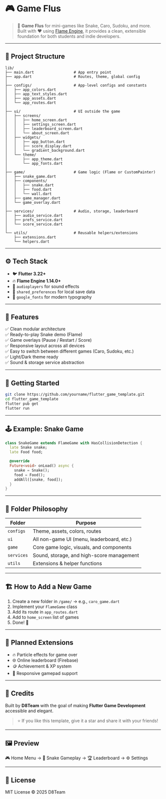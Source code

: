 # 🎮 Game Flus

> 🚀 **Game Flus** for mini-games like Snake, Caro, Sudoku, and more. Built with ❤️ using [Flame Engine](https://pub.dev/packages/flame), it provides a clean, extensible foundation for both students and indie developers.

---

## 🧱 Project Structure

```
lib/
├── main.dart                  # App entry point
├── app.dart                   # Routes, theme, global config
│
├── configs/                   # App-level configs and constants
│   ├── app_colors.dart
│   ├── app_text_styles.dart
│   ├── app_assets.dart
│   └── app_routes.dart
│
├── ui/                        # UI outside the game
│   ├── screens/
│   │   ├── home_screen.dart
│   │   ├── settings_screen.dart
│   │   ├── leaderboard_screen.dart
│   │   └── about_screen.dart
│   ├── widgets/
│   │   ├── app_button.dart
│   │   ├── score_display.dart
│   │   └── gradient_background.dart
│   └── theme/
│       ├── app_theme.dart
│       └── app_fonts.dart
│
├── game/                      # Game logic (Flame or CustomPainter)
│   ├── snake_game.dart
│   ├── components/
│   │   ├── snake.dart
│   │   ├── food.dart
│   │   └── wall.dart
│   ├── game_manager.dart
│   └── game_overlay.dart
│
├── services/                  # Audio, storage, leaderboard
│   ├── audio_service.dart
│   ├── prefs_service.dart
│   └── score_service.dart
│
└── utils/                     # Reusable helpers/extensions
    ├── extensions.dart
    └── helpers.dart
```

---

## ⚙️ Tech Stack

- 🐦 **Flutter 3.22+**
- 🔥 **Flame Engine 1.14.0+**
- 🎵 `audioplayers` for sound effects
- 💾 `shared_preferences` for local save data
- 🧩 `google_fonts` for modern typography

---

## 🎨 Features

✅ Clean modular architecture  
✅ Ready-to-play Snake demo (Flame)  
✅ Game overlays (Pause / Restart / Score)  
✅ Responsive layout across all devices  
✅ Easy to switch between different games (Caro, Sudoku, etc.)  
✅ Light/Dark theme ready  
✅ Sound & storage service abstraction

---

## 🚀 Getting Started

```bash
git clone https://github.com/yourname/flutter_game_template.git
cd flutter_game_template
flutter pub get
flutter run
```

---

## 🕹️ Example: Snake Game

```dart
class SnakeGame extends FlameGame with HasCollisionDetection {
  late Snake snake;
  late Food food;

  @override
  Future<void> onLoad() async {
    snake = Snake();
    food = Food();
    addAll([snake, food]);
  }
}
```

---

## 🧠 Folder Philosophy

| Folder     | Purpose                                   |
| ---------- | ----------------------------------------- |
| `configs`  | Theme, assets, colors, routes             |
| `ui`       | All non-game UI (menu, leaderboard, etc.) |
| `game`     | Core game logic, visuals, and components  |
| `services` | Sound, storage, and high-score management |
| `utils`    | Extensions & helper functions             |

---

## 🏗️ How to Add a New Game

1. Create a new folder in `/game/` → e.g., `caro_game.dart`
2. Implement your `FlameGame` class
3. Add its route in `app_routes.dart`
4. Add to `home_screen` list of games
5. Done! 🎯

---

## 🧩 Planned Extensions

- 🔥 Particle effects for game over
- 🌐 Online leaderboard (Firebase)
- 🪙 Achievement & XP system
- 📱 Responsive gamepad support

---

## 💚 Credits

Built by **D8Team** with the goal of making **Flutter Game Development** accessible and elegant.

> ⭐ If you like this template, give it a star and share it with your friends!

---

## 🖼️ Preview

🎮 Home Menu → 🐍 Snake Gameplay → 🏆 Leaderboard → ⚙️ Settings

---

## 📜 License

MIT License © 2025 D8Team

